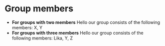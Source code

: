 # Group members

* **For groups with two members** Hello our group consists of the following members: X, Y
* **For groups with three members** Hello our group consists of the following members: Lika, Y, Z
